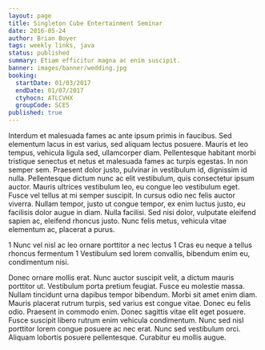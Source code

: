 ```yaml
---
layout: page
title: Singleton Cube Entertainment Seminar
date: 2016-05-24
author: Brian Boyer
tags: weekly links, java
status: published
summary: Etiam efficitur magna ac enim suscipit.
banner: images/banner/wedding.jpg
booking:
  startDate: 01/03/2017
  endDate: 01/07/2017
  ctyhocn: ATLCVHX
  groupCode: SCES
published: true
---
```

Interdum et malesuada fames ac ante ipsum primis in faucibus. Sed elementum lacus in est varius, sed aliquam lectus posuere. Mauris et leo tempus, vehicula ligula sed, ullamcorper diam. Pellentesque habitant morbi tristique senectus et netus et malesuada fames ac turpis egestas. In non semper sem. Praesent dolor justo, pulvinar in vestibulum id, dignissim id nulla. Pellentesque dictum nunc ac elit vestibulum, quis consectetur ipsum auctor. Mauris ultrices vestibulum leo, eu congue leo vestibulum eget. Fusce vel tellus at mi semper suscipit. In cursus odio nec felis auctor viverra. Nullam tempor, justo ut congue tempor, ex enim luctus justo, eu facilisis dolor augue in diam. Nulla facilisi. Sed nisi dolor, vulputate eleifend sapien ac, eleifend rhoncus justo. Nunc felis metus, vehicula vitae elementum ac, placerat a purus.

1 Nunc vel nisl ac leo ornare porttitor a nec lectus
1 Cras eu neque a tellus rhoncus fermentum
1 Vestibulum sed lorem convallis, bibendum enim eu, condimentum nisi.

Donec ornare mollis erat. Nunc auctor suscipit velit, a dictum mauris porttitor ut. Vestibulum porta pretium feugiat. Fusce eu molestie massa. Nullam tincidunt urna dapibus tempor bibendum. Morbi sit amet enim diam. Mauris placerat rutrum turpis, sed varius est congue vitae. Donec eu felis odio. Praesent in commodo enim. Donec sagittis vitae elit eget posuere. Fusce suscipit libero rutrum enim vehicula condimentum. Nunc sed nisl porttitor lorem congue posuere ac nec erat. Nunc sed vestibulum orci. Aliquam lobortis posuere pellentesque. Curabitur eu mollis augue.
